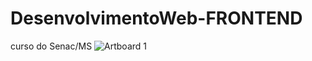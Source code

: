 # DesenvolvimentoWeb-FRONTEND
curso do Senac/MS
![Artboard 1](https://user-images.githubusercontent.com/87581131/180905023-f9b923d6-d44d-414c-bdc8-c4158bd91f70.png)
